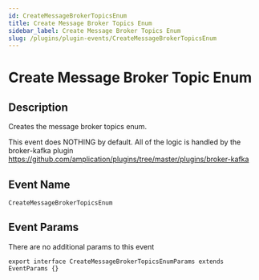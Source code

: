 ```yaml
---
id: CreateMessageBrokerTopicsEnum
title: Create Message Broker Topics Enum
sidebar_label: Create Message Broker Topics Enum
slug: /plugins/plugin-events/CreateMessageBrokerTopicsEnum
---
```


# Create Message Broker Topic Enum

## Description

Creates the message broker topics enum. 

This event does NOTHING by default. All of the logic is handled by the broker-kafka plugin https://github.com/amplication/plugins/tree/master/plugins/broker-kafka

## Event Name
`CreateMessageBrokerTopicsEnum`

## Event Params

There are no additional params to this event
```tsx
export interface CreateMessageBrokerTopicsEnumParams extends EventParams {}
```

